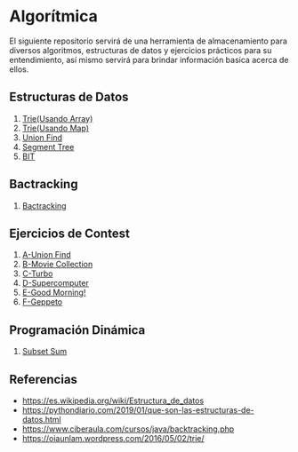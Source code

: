 # Algorítmica
El siguiente repositorio servirá de una herramienta de almacenamiento 
para diversos algoritmos, estructuras de datos y ejercicios prácticos 
para su entendimiento, así mismo servirá para brindar información basica 
acerca de ellos.

## Estructuras de Datos
1. [Trie(Usando Array)](https://github.com/Priset/Algoritmica/tree/main/Cap%C3%ADtulo%20%201/Trie%20Array)
2. [Trie(Usando Map)](https://github.com/Priset/Algoritmica/tree/main/Cap%C3%ADtulo%20%201/Trie%20Map)
3. [Union Find](https://github.com/Priset/Algoritmica/tree/main/Cap%C3%ADtulo%20%201/Union%20Find)
4. [Segment Tree](https://github.com/Priset/Algoritmica/tree/main/Cap%C3%ADtulo%20%201/Segment%20Tree)
5. [BIT](https://github.com/Priset/Algoritmica/tree/main/Cap%C3%ADtulo%20%201/BIT)

## Bactracking
1. [Bactracking](https://github.com/Priset/Algoritmica/tree/main/Cap%C3%ADtulo%20%202/Bactracking)

## Ejercicios de Contest
1. [A-Union Find](https://github.com/Priset/Algoritmica/tree/main/Contest/A%20-%20Union%20Find)
2. [B-Movie Collection](https://github.com/Priset/Algoritmica/tree/main/Contest/B%20-%20Movie%20Collection)
3. [C-Turbo](https://github.com/Priset/Algoritmica/tree/main/Contest/C%20-%20Turbo)
4. [D-Supercomputer](https://github.com/Priset/Algoritmica/tree/main/Contest/D%20-%20Supercomputer)
5. [E-Good Morning!](https://github.com/Priset/Algoritmica/tree/main/Contest/E%20-%20Good%20Morning!)
6. [F-Geppeto](https://github.com/Priset/Algoritmica/tree/main/Contest/F%20-%20Geppeto)

## Programación Dinámica 
1. [Subset Sum]()

## Referencias
* https://es.wikipedia.org/wiki/Estructura_de_datos
* https://pythondiario.com/2019/01/que-son-las-estructuras-de-datos.html
* https://www.ciberaula.com/cursos/java/backtracking.php
* https://oiaunlam.wordpress.com/2016/05/02/trie/
